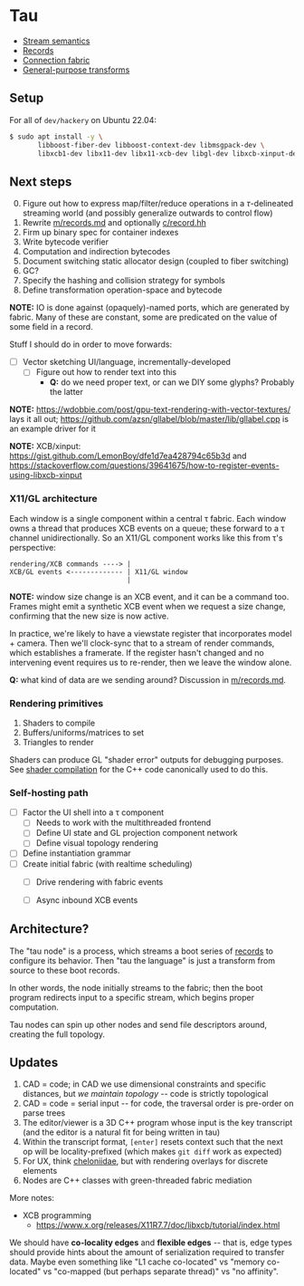# Tau
+ [Stream semantics](m/stream.md)
+ [Records](m/records.md)
+ [Connection fabric](m/fabric.md)
+ [General-purpose transforms](m/transform.md)




## Setup
For all of `dev/hackery` on Ubuntu 22.04:

```sh
$ sudo apt install -y \
       libboost-fiber-dev libboost-context-dev libmsgpack-dev \
       libxcb1-dev libx11-dev libx11-xcb-dev libgl-dev libxcb-xinput-dev
```


## Next steps
0. Figure out how to express map/filter/reduce operations in a _τ_-delineated streaming world (and possibly generalize outwards to control flow)
1. Rewrite [m/records.md](m/records.md) and optionally [c/record.hh](c/record.hh)
2. Firm up binary spec for container indexes
3. Write bytecode verifier
4. Computation and indirection bytecodes
5. Document switching static allocator design (coupled to fiber switching)
6. GC?
7. Specify the hashing and collision strategy for symbols
8. Define transformation operation-space and bytecode

**NOTE:** IO is done against (opaquely)-named ports, which are generated by fabric. Many of these are constant, some are predicated on the value of some field in a record.

Stuff I should do in order to move forwards:

+ [ ] Vector sketching UI/language, incrementally-developed
  + [ ] Figure out how to render text into this
    + **Q:** do we need proper text, or can we DIY some glyphs? Probably the latter

**NOTE:** https://wdobbie.com/post/gpu-text-rendering-with-vector-textures/ lays it all out; https://github.com/azsn/gllabel/blob/master/lib/gllabel.cpp is an example driver for it

**NOTE:** XCB/xinput: https://gist.github.com/LemonBoy/dfe1d7ea428794c65b3d and https://stackoverflow.com/questions/39641675/how-to-register-events-using-libxcb-xinput


### X11/GL architecture
Each window is a single component within a central τ fabric. Each window owns a thread that produces XCB events on a queue; these forward to a τ channel unidirectionally. So an X11/GL component works like this from τ's perspective:

```
rendering/XCB commands ----> |
XCB/GL events <------------- | X11/GL window
                             |
```

**NOTE:** window size change is an XCB event, and it can be a command too. Frames might emit a synthetic XCB event when we request a size change, confirming that the new size is now active.

In practice, we're likely to have a viewstate register that incorporates model + camera. Then we'll clock-sync that to a stream of render commands, which establishes a framerate. If the register hasn't changed and no intervening event requires us to re-render, then we leave the window alone.

**Q:** what kind of data are we sending around? Discussion in [m/records.md](m/records.md).


### Rendering primitives
1. Shaders to compile
2. Buffers/uniforms/matrices to set
3. Triangles to render

Shaders can produce GL "shader error" outputs for debugging purposes. See [shader compilation](https://www.khronos.org/opengl/wiki/Shader_Compilation) for the C++ code canonically used to do this.


### Self-hosting path
+ [ ] Factor the UI shell into a τ component
  + [ ] Needs to work with the multithreaded frontend
  + [ ] Define UI state and GL projection component network
  + [ ] Define visual topology rendering
+ [ ] Define instantiation grammar
+ [ ] Create initial fabric (with realtime scheduling)
  + [ ] Drive rendering with fabric events
  + [ ] Async inbound XCB events


## Architecture?
The "tau node" is a process, which streams a boot series of [records](m/records.md) to configure its behavior. Then "tau the language" is just a transform from source to these boot records.

In other words, the node initially streams to the fabric; then the boot program redirects input to a specific stream, which begins proper computation.

Tau nodes can spin up other nodes and send file descriptors around, creating the full topology.


## Updates
1. CAD = code; in CAD we use dimensional constraints and specific distances, but _we maintain topology_ -- code is strictly topological
2. CAD = code = serial input -- for code, the traversal order is pre-order on parse trees
3. The editor/viewer is a 3D C++ program whose input is the key transcript (and the editor is a natural fit for being written in tau)
4. Within the transcript format, `[enter]` resets context such that the next op will be locality-prefixed (which makes `git diff` work as expected)
5. For UX, think [cheloniidae](https://spencertipping.com/cheloniidae), but with rendering overlays for discrete elements
6. Nodes are C++ classes with green-threaded fabric mediation

More notes:

+ XCB programming
  + https://www.x.org/releases/X11R7.7/doc/libxcb/tutorial/index.html

We should have **co-locality edges** and **flexible edges** -- that is, edge types should provide hints about the amount of serialization required to transfer data. Maybe even something like "L1 cache co-located" vs "memory co-located" vs "co-mapped (but perhaps separate thread)" vs "no affinity".
